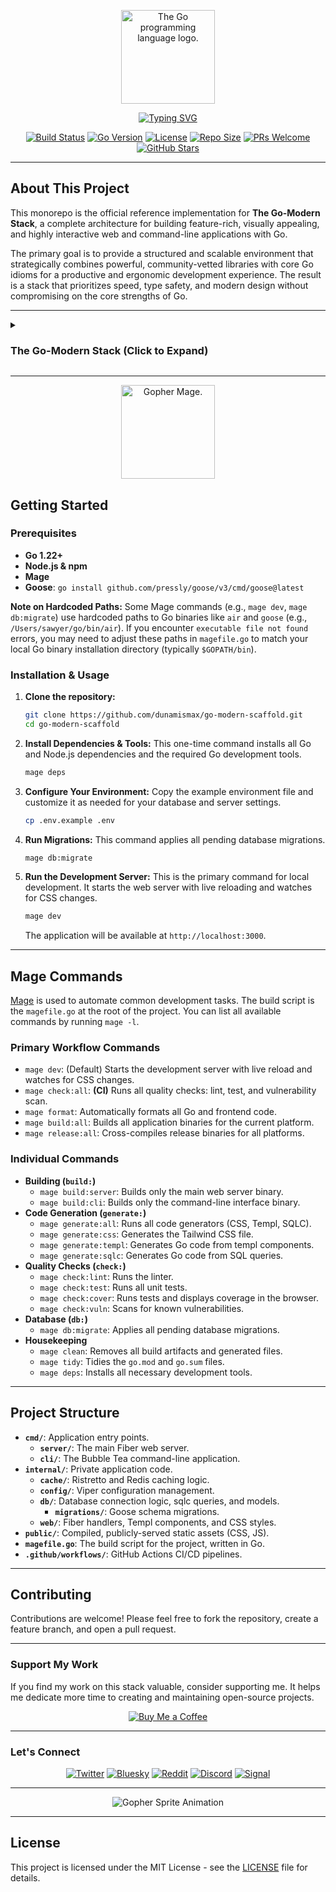 <p align="center">
  <img src="https://upload.wikimedia.org/wikipedia/commons/thumb/0/05/Go_Logo_Blue.svg/1920px-Go_Logo_Blue.svg.png" alt="The Go programming language logo." width="150"/>
</p>

<p align="center">
  <a href="https://github.com/dunamismax/go-modern-scaffold">
    <img src="https://readme-typing-svg.demolab.com/?font=Fira+Code&size=24&pause=1000&color=00ADD8&center=true&vCenter=true&width=800&lines=The+Go-Modern+Stack;Official+Reference+Implementation;Go+%2B+Fiber+%2B+HTMX+%2B+Tailwind+CSS;Templ%2C+sqlc%2C+and+Mage;Interactive%2C+Performant%2C+and+Beautiful." alt="Typing SVG" />
  </a>
</p>

<p align="center">
  <a href="https://github.com/dunamismax/go-modern-scaffold/actions/workflows/ci.yml"><img src="https://github.com/dunamismax/go-modern-scaffold/actions/workflows/ci.yml/badge.svg" alt="Build Status"></a>
  <a href="https://go.dev/"><img src="https://img.shields.io/badge/Go-1.24.5-00ADD8.svg" alt="Go Version"></a>
  <a href="https://img.shields.io/github/license/dunamismax/go-modern-scaffold"><img src="https://img.shields.io/github/license/dunamismax/go-modern-scaffold" alt="License"></a>
  <a href="https://img.shields.io/github/repo-size/dunamismax/go-modern-scaffold"><img src="https://img.shields.io/github/repo-size/dunamismax/go-modern-scaffold" alt="Repo Size"></a>
  <a href="https://github.com/dunamismax/go-modern-scaffold/pulls"><img src="https://img.shields.io/badge/PRs-welcome-brightgreen.svg" alt="PRs Welcome"></a>
  <a href="https://github.com/dunamismax/go-modern-scaffold/stargazers"><img src="https://img.shields.io/github/stars/dunamismax/go-modern-scaffold" alt="GitHub Stars"></a>
</p>

---

## About This Project

This monorepo is the official reference implementation for **The Go-Modern Stack**, a complete architecture for building feature-rich, visually appealing, and highly interactive web and command-line applications with Go.

The primary goal is to provide a structured and scalable environment that strategically combines powerful, community-vetted libraries with core Go idioms for a productive and ergonomic development experience. The result is a stack that prioritizes speed, type safety, and modern design without compromising on the core strengths of Go.

---

<details>
<summary><h3>The Go-Modern Stack (Click to Expand)</h3></summary>

---

This stack is architected for developers aiming to build feature-rich, visually appealing, and highly interactive web and command-line applications with Go. It strategically combines powerful, community-vetted libraries with core Go idioms for a productive and ergonomic development experience. The result is a stack that prioritizes speed, type safety, and modern design without compromising on the core strengths of Go.

---

### **Frontend: Rich, Interactive & Beautifully Styled**

This frontend architecture is designed for building modern, animated user experiences with maximum velocity. It combines a Go-native templating engine with a complete ecosystem for styling, component-building, and interactivity, enabling the rapid development of dynamic and polished interfaces.

- [**Templ**](https://templ.guide/)
  - **Role:** Type-Safe, Component-Based HTML Templating.
  - **Description:** A modern templating language that generates Go code from your components, providing compile-time type safety for your HTML. It allows you to build encapsulated, reusable UI elements with pure Go logic, eliminating runtime errors common in string-based templates.
- [**Tailwind CSS**](https://tailwindcss.com/docs/installation)
  - **Role:** Utility-First CSS Framework.
  - **Description:** Enables incredibly fast UI development by providing low-level utility classes that can be composed to build any design directly within your HTML. This removes the need for writing custom CSS and ensures a consistent, scalable styling system.
- [**DaisyUI**](https://daisyui.com/)
  - **Role:** Component Library for Tailwind CSS.
  - **Description:** A plugin for Tailwind CSS that provides a rich set of pre-built, themeable components like buttons, cards, and modals. It drastically speeds up development by allowing you to use simple class names (e.g., `btn-primary`) instead of long strings of utilities.
- [**HTMX**](https://htmx.org/docs/)
  - **Role:** HTML-driven Interactivity.
  - **Description:** Adds dynamic, AJAX-powered interactivity to your application with simple HTML attributes. It allows server-side rendered applications to feel as responsive as a single-page app (SPA) without writing complex JavaScript.
- [**Hyperscript**](https://hyperscript.org/)
  - **Role:** Expressive, Event-Driven Scripting.
  - **Description:** A scripting language designed for modern web development that lives directly in your HTML. It uses an intuitive, English-like syntax to handle user events and DOM manipulations, making it a natural companion to HTMX for client-side interactivity.
- [**HTMX CSS Transitions**](https://htmx.org/examples/animation/)
  - **Role:** Native, Lightweight Animations.
  - **Description:** Leverage HTMX's built-in support for CSS transitions to create smooth animations between page states. By default, HTMX adds classes during its lifecycle, allowing you to easily apply fades, slides, and other effects with pure CSS.
- [**Animate.css**](https://animate.style/)
  - **Role:** Drop-in CSS Animation Library.
  - **Description:** A library of ready-to-use, cross-browser CSS animations. It provides an extensive collection of effects that can be easily triggered by Hyperscript or HTMX events to add polish and visual feedback to your interface.

---

### **Backend: Ergonomic, Performant & Well-Structured**

This backend is built for developer productivity and robust performance, leveraging a high-speed web framework and best-in-class libraries for logging, configuration, and validation.

- [**Echo**](https://echo.labstack.com/docs)
  - **Role:** High-Performance Web Framework.
  - **Description:** A high-performance, extensible, and minimalist web framework for Go. It features a highly optimized HTTP router with no dynamic memory allocation and offers robust capabilities for building scalable and secure RESTful APIs.
- [**slog**](https://pkg.go.dev/log/slog)
  - **Role:** Structured, Level-Based Logging.
  - **Description:** The official structured logging package in Go's standard library. It enables the creation of machine-readable, key-value pair logs with severity levels, which is essential for effective parsing, filtering, and analysis in modern observability platforms.
- [**Viper**](https://github.com/spf13/viper)
  - **Role:** Complete Configuration Management.
  - **Description:** A comprehensive configuration solution for Go applications. Viper can manage configuration from various sources—including YAML, JSON, and TOML files, environment variables, and remote key-value stores—unifying them into a single, accessible interface.
- [**Validator**](https://pkg.go.dev/github.com/go-playground/validator/v10)
  - **Role:** Struct-Tag Based Data Validation.
  - **Description:** The de-facto standard for data validation in Go. It enables declarative validation on struct fields using simple tags (e.g., `validate:"required,email"`), integrating seamlessly with frameworks like Echo to ensure data integrity.

---

### **TUI (Terminal User Interface): Beautiful & Interactive Command-Line Apps**

For building polished and modern command-line applications, the [**Charm Bracelet**](https://charm.sh/) ecosystem provides a complete and elegant solution.

- [**Bubble Tea**](https://github.com/charmbracelet/bubbletea)
  - **Role:** Stateful TUI Framework.
  - **Description:** Brings The Elm Architecture (a functional, model-view-update pattern) to terminal applications, making it ideal for building complex, interactive, and stateful TUIs that are easy to reason about and maintain.
- [**Bubbles**](https://github.com/charmbracelet/bubbles)
  - **Role:** Reusable TUI Components.
  - **Description:** A library of common, ready-to-use TUI components—such as spinners, text inputs, and tables—that are designed to work with Bubble Tea, dramatically accelerating the development of sophisticated interfaces.
- [**Lipgloss**](https://github.com/charmbracelet/lipgloss)
  - **Role:** Declarative Terminal Styling.
  - **Description:** Offers a fluent, expressive API for styling terminal text. It makes it simple to define colors, layouts, borders, and margins, enabling you to design beautiful and readable TUIs with ease.

---

### **Database & Caching: Fast, Embedded & Type-Safe**

This data layer is built around SQLite for simplicity, performance, and portability. It combines a modern Go driver with generated, type-safe Go code and a pure-Go migration tool for a robust and maintainable data persistence strategy.

- [**SQLite**](https://www.sqlite.org/index.html)
  - **Role:** Embedded SQL Database Engine.
  - **Description:** A C-language library that implements a small, fast, self-contained, high-reliability, full-featured, SQL database engine. SQLite is the most used database engine in the world, perfect for applications that need portability, reliability, and simplicity without the overhead of a separate server process.
- [**modernc.org/sqlite**](https://pkg.go.dev/modernc.org/sqlite)
  - **Role:** Pure Go SQLite Driver.
  - **Description:** A pure Go SQLite driver that is a great choice for modern Go applications as it doesn't require CGo, which simplifies cross-compilation and deployment. It provides a reliable interface between your Go application and the SQLite database through the standard `database/sql` package.
- [**sqlc**](https://docs.sqlc.dev/)
  - **Role:** Type-Safe SQL Code Generation.
  - **Description:** Generates fully type-safe, idiomatic Go code from your SQL schema and queries. This allows you to write raw SQL for maximum control and performance against your SQLite database while benefiting from compile-time safety, eliminating an entire class of runtime database errors.
- [**Goose**](https://github.com/pressly/goose)
  - **Role:** Database Schema Migrations.
  - **Description:** A powerful, database-agnostic migration tool that lets you manage your database's schema evolution using SQL or Go functions. It operates with a simple CLI and tracks migration history, making it straightforward to apply, roll back, and verify schema changes in a sequential, version-controlled manner.
- [**Ristretto**](https://github.com/dgraph-io/ristretto)
  - **Role:** High-Performance In-Process Cache.
  - **Description:** A fast, concurrent, and memory-bounded in-process cache from Dgraph. It is designed to achieve high hit ratios with low memory overhead, making it an excellent choice for reducing read latency on frequently accessed data without adding external dependencies.

---

### **Development Workflow: Automated, Rapid & High-Quality**

A modern toolchain using best-in-class tools to automate common tasks, ensure code quality, and maintain a fast and efficient developer feedback loop.

- [**Mage**](https://magefile.org/)
  - **Role:** Task Runner / Build System.
  - **Description:** An elegant, Make-like tool that allows you to define build tasks (like compiling, testing, or linting) as simple Go functions within a `magefile.go`. This provides a clean, cross-platform, and idiomatic way to automate your project's workflow.
- [**Air**](https://github.com/cosmtrek/air)
  - **Role:** Live Reloading for Development.
  - **Description:** A powerful command-line utility that watches for file changes in your project and automatically recompiles and restarts your application. Air provides a rapid, real-time feedback loop that is essential for productive web development.
- [**Prettier Tailwind CSS Plugin**](https://github.com/tailwindlabs/prettier-plugin-tailwindcss)
  - **Role:** Automatic Class Sorting.
  - **Description:** An official Prettier plugin that automatically sorts your Tailwind CSS classes in a consistent, logical order. This keeps your HTML clean and readable, significantly improving maintainability with zero manual effort.

---

### **Testing: Idiomatic & Dependency-Free**

This stack relies exclusively on Go's powerful, built-in testing framework to ensure code quality and correctness without external dependencies.

- [**Go `testing` Package**](https://pkg.go.dev/testing)
  - **Role:** Core Testing Framework.
  - **Description:** Go's standard library for writing unit, integration, and benchmark tests. Assertions are handled with simple `if` statements and `t.Errorf`, which keeps tests explicit, clear, and easy to maintain while avoiding third-party dependencies.

</details>

---

<p align="center">
  <img src="https://user-images.githubusercontent.com/3185864/32058716-5ee9b512-ba38-11e7-978a-287eb2a62743.png" alt="Gopher Mage." width="150"/>
</p>

## Getting Started

### Prerequisites

- **Go 1.22+**
- **Node.js & npm**
- **Mage**
- **Goose**: `go install github.com/pressly/goose/v3/cmd/goose@latest`

**Note on Hardcoded Paths:**
Some Mage commands (e.g., `mage dev`, `mage db:migrate`) use hardcoded paths to Go binaries like `air` and `goose` (e.g., `/Users/sawyer/go/bin/air`). If you encounter `executable file not found` errors, you may need to adjust these paths in `magefile.go` to match your local Go binary installation directory (typically `$GOPATH/bin`).

### Installation & Usage

1. **Clone the repository:**

   ```bash
   git clone https://github.com/dunamismax/go-modern-scaffold.git
   cd go-modern-scaffold
   ```

2. **Install Dependencies & Tools:**
   This one-time command installs all Go and Node.js dependencies and the required Go development tools.

   ```bash
   mage deps
   ```

3. **Configure Your Environment:**
   Copy the example environment file and customize it as needed for your database and server settings.

   ```bash
   cp .env.example .env
   ```

4. **Run Migrations:**
   This command applies all pending database migrations.

   ```bash
   mage db:migrate
   ```

5. **Run the Development Server:**
   This is the primary command for local development. It starts the web server with live reloading and watches for CSS changes.

   ```bash
   mage dev
   ```

   The application will be available at `http://localhost:3000`.

---

## Mage Commands

[Mage](https://magefile.org/) is used to automate common development tasks. The build script is the `magefile.go` at the root of the project. You can list all available commands by running `mage -l`.

### Primary Workflow Commands

- `mage dev`: (Default) Starts the development server with live reload and watches for CSS changes.
- `mage check:all`: **(CI)** Runs all quality checks: lint, test, and vulnerability scan.
- `mage format`: Automatically formats all Go and frontend code.
- `mage build:all`: Builds all application binaries for the current platform.
- `mage release:all`: Cross-compiles release binaries for all platforms.

### Individual Commands

- **Building (`build:`)**
  - `mage build:server`: Builds only the main web server binary.
  - `mage build:cli`: Builds only the command-line interface binary.
- **Code Generation (`generate:`)**
  - `mage generate:all`: Runs all code generators (CSS, Templ, SQLC).
  - `mage generate:css`: Generates the Tailwind CSS file.
  - `mage generate:templ`: Generates Go code from templ components.
  - `mage generate:sqlc`: Generates Go code from SQL queries.
- **Quality Checks (`check:`)**
  - `mage check:lint`: Runs the linter.
  - `mage check:test`: Runs all unit tests.
  - `mage check:cover`: Runs tests and displays coverage in the browser.
  - `mage check:vuln`: Scans for known vulnerabilities.
- **Database (`db:`)**
  - `mage db:migrate`: Applies all pending database migrations.
- **Housekeeping**
  - `mage clean`: Removes all build artifacts and generated files.
  - `mage tidy`: Tidies the `go.mod` and `go.sum` files.
  - `mage deps`: Installs all necessary development tools.

---

## Project Structure

- **`cmd/`**: Application entry points.
  - **`server/`**: The main Fiber web server.
  - **`cli/`**: The Bubble Tea command-line application.
- **`internal/`**: Private application code.
  - **`cache/`**: Ristretto and Redis caching logic.
  - **`config/`**: Viper configuration management.
  - **`db/`**: Database connection logic, sqlc queries, and models.
    - **`migrations/`**: Goose schema migrations.
  - **`web/`**: Fiber handlers, Templ components, and CSS styles.
- **`public/`**: Compiled, publicly-served static assets (CSS, JS).
- **`magefile.go`**: The build script for the project, written in Go.
- **`.github/workflows/`**: GitHub Actions CI/CD pipelines.

---

## Contributing

Contributions are welcome! Please feel free to fork the repository, create a feature branch, and open a pull request.

---

### Support My Work

If you find my work on this stack valuable, consider supporting me. It helps me dedicate more time to creating and maintaining open-source projects.

<p align="center">
  <a href="https://coff.ee/dunamismax" target="_blank">
    <img src="https://raw.githubusercontent.com/egonelbre/gophers/master/.thumb/animation/buy-morning-coffee-3x.gif" alt="Buy Me a Coffee" />
  </a>
</p>

---

### Let's Connect

<p align="center">
  <a href="https://twitter.com/dunamismax" target="_blank"><img src="https://img.shields.io/badge/Twitter-%231DA1F2.svg?&style=for-the-badge&logo=twitter&logoColor=white" alt="Twitter"></a>
  <a href="https://bsky.app/profile/dunamismax.bsky.social" target="_blank"><img src="https://img.shields.io/badge/Bluesky-blue?style=for-the-badge&logo=bluesky&logoColor=white" alt="Bluesky"></a>
  <a href="https://reddit.com/user/dunamismax" target="_blank"><img src="https://img.shields.io/badge/Reddit-%23FF4500.svg?&style=for-the-badge&logo=reddit&logoColor=white" alt="Reddit"></a>
  <a href="https://discord.com/users/dunamismax" target="_blank"><img src="https://img.shields.io/badge/Discord-dunamismax-7289DA.svg?style=for-the-badge&logo=discord&logoColor=white" alt="Discord"></a>
  <a href="https://signal.me/#p/+dunamismax.66" target="_blank"><img src="https://img.shields.io/badge/Signal-dunamismax.66-3A76F0.svg?style=for-the-badge&logo=signal&logoColor=white" alt="Signal"></a>
</p>

---

<p align="center">
    <img src="https://raw.githubusercontent.com/egonelbre/gophers/refs/heads/master/.thumb/animation/2bit-sprite/demo.gif" alt="Gopher Sprite Animation" />
</p>

---

## License

This project is licensed under the MIT License - see the [LICENSE](LICENSE) file for details.
